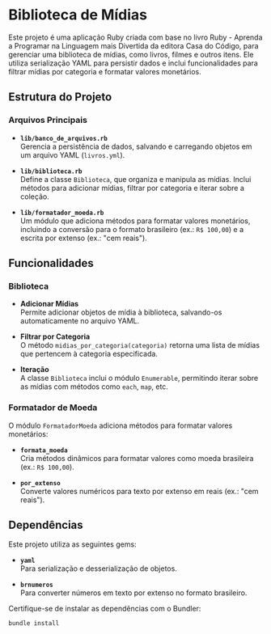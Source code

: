 # Biblioteca de Mídias

Este projeto é uma aplicação Ruby criada com base no livro Ruby - Aprenda a Programar na Linguagem mais Divertida da editora Casa do Código, para gerenciar uma biblioteca de mídias, como livros, filmes e outros itens. Ele utiliza serialização YAML para persistir dados e inclui funcionalidades para filtrar mídias por categoria e formatar valores monetários.

## Estrutura do Projeto

### Arquivos Principais

- **`lib/banco_de_arquivos.rb`**  
  Gerencia a persistência de dados, salvando e carregando objetos em um arquivo YAML (`livros.yml`).

- **`lib/biblioteca.rb`**  
  Define a classe `Biblioteca`, que organiza e manipula as mídias. Inclui métodos para adicionar mídias, filtrar por categoria e iterar sobre a coleção.

- **`lib/formatador_moeda.rb`**  
  Um módulo que adiciona métodos para formatar valores monetários, incluindo a conversão para o formato brasileiro (ex.: `R$ 100,00`) e a escrita por extenso (ex.: "cem reais").

## Funcionalidades

### Biblioteca

- **Adicionar Mídias**  
  Permite adicionar objetos de mídia à biblioteca, salvando-os automaticamente no arquivo YAML.

- **Filtrar por Categoria**  
  O método `midias_por_categoria(categoria)` retorna uma lista de mídias que pertencem à categoria especificada.

- **Iteração**  
  A classe `Biblioteca` inclui o módulo `Enumerable`, permitindo iterar sobre as mídias com métodos como `each`, `map`, etc.

### Formatador de Moeda

O módulo `FormatadorMoeda` adiciona métodos para formatar valores monetários:

- **`formata_moeda`**  
  Cria métodos dinâmicos para formatar valores como moeda brasileira (ex.: `R$ 100,00`).

- **`por_extenso`**  
  Converte valores numéricos para texto por extenso em reais (ex.: "cem reais").

## Dependências

Este projeto utiliza as seguintes gems:

- **`yaml`**  
  Para serialização e desserialização de objetos.

- **`brnumeros`**  
  Para converter números em texto por extenso no formato brasileiro.

Certifique-se de instalar as dependências com o Bundler:

```bash
bundle install
